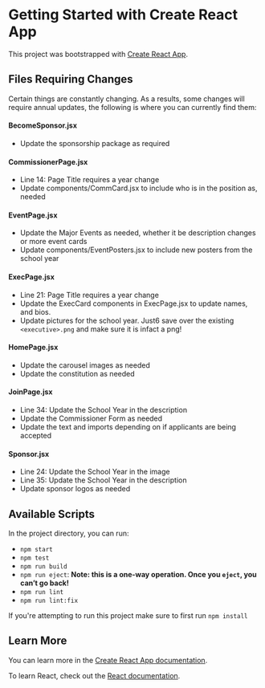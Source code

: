 # Getting Started with Create React App
This project was bootstrapped with [Create React App](https://github.com/facebook/create-react-app).

## Files Requiring Changes
Certain things are constantly changing. As a results, some changes will require annual updates, the following is where you can currently find them:
#### BecomeSponsor.jsx
* Update the sponsorship package as required
#### CommissionerPage.jsx
* Line 14: Page Title requires a year change
* Update components/CommCard.jsx to include who is in the position as, needed 
#### EventPage.jsx
* Update the Major Events as needed, whether it be description changes or more event cards
* Update components/EventPosters.jsx to include new posters from the school year
#### ExecPage.jsx
* Line 21: Page Title requires a year change
* Update the ExecCard components in ExecPage.jsx to update names, and bios.
* Update pictures for the school year. Just6 save over the existing `<executive>.png` and make sure it is infact a png! 
#### HomePage.jsx
* Update the carousel images as needed
* Update the constitution as needed
#### JoinPage.jsx
* Line 34: Update the School Year in the description
* Update the Commissioner Form as needed
* Update the text and imports depending on if applicants are being accepted
#### Sponsor.jsx
* Line 24: Update the School Year in the image
* Line 35: Update the School Year in the description
* Update sponsor logos as needed

## Available Scripts
In the project directory, you can run:

* `npm start`
* `npm test`
* `npm run build`
* `npm run eject`: **Note: this is a one-way operation. Once you `eject`, you can’t go back!**
* `npm run lint`
* `npm run lint:fix`

If you're attempting to run this project make sure to first run `npm install`

## Learn More

You can learn more in the [Create React App documentation](https://facebook.github.io/create-react-app/docs/getting-started).

To learn React, check out the [React documentation](https://reactjs.org/).
 